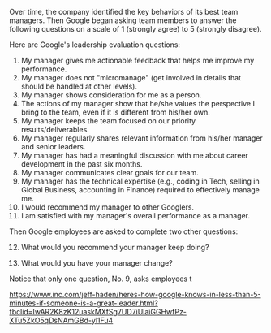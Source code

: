 Over time, the company identified the key behaviors of its best team managers. Then Google began asking team members to answer the following questions on a scale of 1 (strongly agree) to 5 (strongly disagree).

Here are Google's leadership evaluation questions:

1. My manager gives me actionable feedback that helps me improve my performance.
2. My manager does not "micromanage" (get involved in details that should be handled at other levels).
3. My manager shows consideration for me as a person.
4. The actions of my manager show that he/she values the perspective I bring to the team, even if it is different from his/her own.
5. My manager keeps the team focused on our priority results/deliverables.
6. My manager regularly shares relevant information from his/her manager and senior leaders.
7. My manager has had a meaningful discussion with me about career development in the past six months.
8. My manager communicates clear goals for our team.
9. My manager has the technical expertise (e.g., coding in Tech, selling in Global Business, accounting in Finance) required to effectively manage me.
10. I would recommend my manager to other Googlers.
11. I am satisfied with my manager's overall performance as a manager.

Then Google employees are asked to complete two other questions: 

12. What would you recommend your manager keep doing?

13. What would you have your manager change?

Notice that only one question, No. 9, asks employees t

https://www.inc.com/jeff-haden/heres-how-google-knows-in-less-than-5-minutes-if-someone-is-a-great-leader.html?fbclid=IwAR2K8zK12uaskMXfSg7UD7iUlaiGGHwfPz-XTu5ZkO5qDsNAmGBd-yl1Fu4
